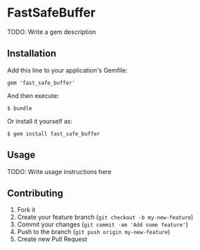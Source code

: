 # FastSafeBuffer

TODO: Write a gem description

## Installation

Add this line to your application's Gemfile:

    gem 'fast_safe_buffer'

And then execute:

    $ bundle

Or install it yourself as:

    $ gem install fast_safe_buffer

## Usage

TODO: Write usage instructions here

## Contributing

1. Fork it
2. Create your feature branch (`git checkout -b my-new-feature`)
3. Commit your changes (`git commit -am 'Add some feature'`)
4. Push to the branch (`git push origin my-new-feature`)
5. Create new Pull Request
